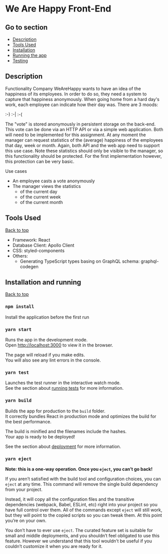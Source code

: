 # We Are Happy Front-End

## Go to section

- [Description](#description)
- [Tools Used](#tools-used)
- [Installation](#installation)
- [Running the app](#running-the-app)
- [Testing](#testing)

## Description

Functionality
Company WeAreHappy wants to have an idea of the happiness of its employees. In
order to do so, they need a system to capture that happiness anonymously. When
going home from a hard day's work, each employee can indicate how their day
was. There are 3 moods:

:-) :-| :-(

The "vote" is stored anonymously in persistent storage on the back-end. This vote
can be done via an HTTP API or via a simple web application. Both will need to be
implemented for this assignment.
At any moment the manager can request statistics of the (average) happiness of
the employees that day, week or month. Again, both API and the web app need to
support this use case. Note these statistics should only be visible to the manager,
so this functionality should be protected. For the first implementation however,
this protection can be very basic.

Use cases

- An employee casts a vote anonymously
- The manager views the statistics
  - of the current day
  - of the current week
  - of the current month

## Tools Used

[Back to top](#We-Are-Happy-Front-End)

- Framework: React
- Database Client: Apollo Client
- CSS: styled-components
- Others:
  - Generating TypeScript types basing on GraphQL schema: graphql-codegen

## Installation and running

[Back to top](#We-Are-Happy-Front-End)

### `npm install`

Install the application before the first run

### `yarn start`

Runs the app in the development mode.\
Open [http://localhost:3000](http://localhost:3000) to view it in the browser.

The page will reload if you make edits.\
You will also see any lint errors in the console.

### `yarn test`

Launches the test runner in the interactive watch mode.\
See the section about [running tests](https://facebook.github.io/create-react-app/docs/running-tests) for more information.

### `yarn build`

Builds the app for production to the `build` folder.\
It correctly bundles React in production mode and optimizes the build for the best performance.

The build is minified and the filenames include the hashes.\
Your app is ready to be deployed!

See the section about [deployment](https://facebook.github.io/create-react-app/docs/deployment) for more information.

### `yarn eject`

**Note: this is a one-way operation. Once you `eject`, you can’t go back!**

If you aren’t satisfied with the build tool and configuration choices, you can `eject` at any time. This command will remove the single build dependency from your project.

Instead, it will copy all the configuration files and the transitive dependencies (webpack, Babel, ESLint, etc) right into your project so you have full control over them. All of the commands except `eject` will still work, but they will point to the copied scripts so you can tweak them. At this point you’re on your own.

You don’t have to ever use `eject`. The curated feature set is suitable for small and middle deployments, and you shouldn’t feel obligated to use this feature. However we understand that this tool wouldn’t be useful if you couldn’t customize it when you are ready for it.
